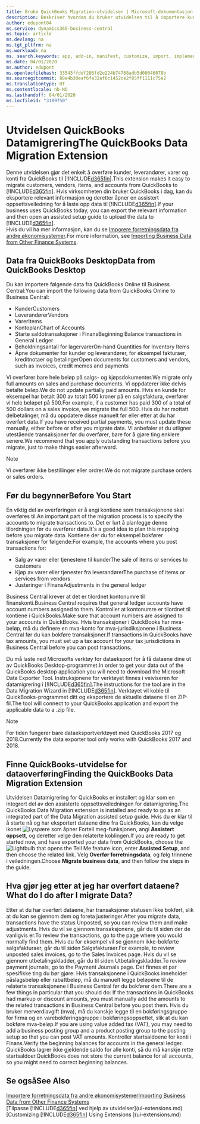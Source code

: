 ```yaml
---
title: Bruke QuickBooks Migration-utvidelsen | Microsoft-dokumentasjon
description: Beskriver hvordan du bruker utvidelsen til å importere kunder, leverandører, varer og konti fra QuickBooks Desktop til Business Central.
author: edupont04
ms.service: dynamics365-business-central
ms.topic: article
ms.devlang: na
ms.tgt_pltfrm: na
ms.workload: na
ms. search.keywords: app, add-in, manifest, customize, import, implement
ms.date: 04/01/2020
ms.author: edupont
ms.openlocfilehash: 33543ffddf286fd2e224b74768adb5d00046078b
ms.sourcegitcommit: 88e4b30eaf6fa32af0c1452ce2f85ff1111c75e2
ms.translationtype: HT
ms.contentlocale: nb-NO
ms.lasthandoff: 04/01/2020
ms.locfileid: "3189750"
---
```

# <a name="the-quickbooks-data-migration-extension"></a><span data-ttu-id="f4017-103">Utvidelsen QuickBooks Datamigrering</span><span class="sxs-lookup"><span data-stu-id="f4017-103">The QuickBooks Data Migration Extension</span></span>
<span data-ttu-id="f4017-104">Denne utvidelsen gjør det enkelt å overføre kunder, leverandører, varer og konti fra QuickBooks til [!INCLUDE[d365fin](includes/d365fin_md.md)].</span><span class="sxs-lookup"><span data-stu-id="f4017-104">This extension makes it easy to migrate customers, vendors, items, and accounts from QuickBooks to [!INCLUDE[d365fin](includes/d365fin_md.md)].</span></span> <span data-ttu-id="f4017-105">Hvis virksomheten din bruker QuickBooks i dag, kan du eksportere relevant informasjon og deretter åpner en assistert oppsettsveiledning for å laste opp data til [!INCLUDE[d365fin](includes/d365fin_md.md)].</span><span class="sxs-lookup"><span data-stu-id="f4017-105">If your business uses QuickBooks today, you can export the relevant information and then open an assisted setup guide to upload the data to [!INCLUDE[d365fin](includes/d365fin_md.md)].</span></span>  
<span data-ttu-id="f4017-106">Hvis du vil ha mer informasjon, kan du se [Imporere forretningsdata fra andre økonomisystemer](across-import-data-configuration-packages.md).</span><span class="sxs-lookup"><span data-stu-id="f4017-106">For more information, see [Importing Business Data from Other Finance Systems](across-import-data-configuration-packages.md).</span></span>

## <a name="data-from-quickbooks-desktop"></a><span data-ttu-id="f4017-107">Data fra QuickBooks Desktop</span><span class="sxs-lookup"><span data-stu-id="f4017-107">Data from QuickBooks Desktop</span></span>
 
<span data-ttu-id="f4017-108">Du kan importere følgende data fra QuickBooks Online til Business Central:</span><span class="sxs-lookup"><span data-stu-id="f4017-108">You can import the following data from QuickBooks Online to Business Central:</span></span>

- <span data-ttu-id="f4017-109">Kunder</span><span class="sxs-lookup"><span data-stu-id="f4017-109">Customers</span></span>  
- <span data-ttu-id="f4017-110">Leverandører</span><span class="sxs-lookup"><span data-stu-id="f4017-110">Vendors</span></span>  
- <span data-ttu-id="f4017-111">Varer</span><span class="sxs-lookup"><span data-stu-id="f4017-111">Items</span></span>  
- <span data-ttu-id="f4017-112">Kontoplan</span><span class="sxs-lookup"><span data-stu-id="f4017-112">Chart of Accounts</span></span>  
- <span data-ttu-id="f4017-113">Starte saldotransaksjoner i Finans</span><span class="sxs-lookup"><span data-stu-id="f4017-113">Beginning Balance transactions in General Ledger</span></span>  
- <span data-ttu-id="f4017-114">Beholdningsantall for lagervarer</span><span class="sxs-lookup"><span data-stu-id="f4017-114">On-hand Quantities for Inventory Items</span></span>  
- <span data-ttu-id="f4017-115">Åpne dokumenter for kunder og leverandører, for eksempel fakturaer, kreditnotaer og betalinger</span><span class="sxs-lookup"><span data-stu-id="f4017-115">Open documents for customers and vendors, such as invoices, credit memos and payments</span></span>  

<span data-ttu-id="f4017-116">Vi overfører bare hele beløp på salgs- og kjøpsdokumenter.</span><span class="sxs-lookup"><span data-stu-id="f4017-116">We migrate only full amounts on sales and purchase documents.</span></span> <span data-ttu-id="f4017-117">Vi oppdaterer ikke delvis betalte beløp.</span><span class="sxs-lookup"><span data-stu-id="f4017-117">We do not update partially paid amounts.</span></span> <span data-ttu-id="f4017-118">Hvis en kunde for eksempel har betalt 300 av totalt 500 kroner på en salgsfaktura, overfører vi hele beløpet på 500.</span><span class="sxs-lookup"><span data-stu-id="f4017-118">For example, if a customer has paid 300 of a total of 500 dollars on a sales invoice, we migrate the full 500.</span></span> <span data-ttu-id="f4017-119">Hvis du har mottatt delbetalinger, må du oppdatere disse manuelt før eller etter at du har overført data.</span><span class="sxs-lookup"><span data-stu-id="f4017-119">If you have received partial payments, you must update these manually, either before or after you migrate data.</span></span> <span data-ttu-id="f4017-120">Vi anbefaler at du utligner utestående transaksjoner før du overfører, bare for å gjøre ting enklere senere.</span><span class="sxs-lookup"><span data-stu-id="f4017-120">We recommend that you apply outstanding transactions before you migrate, just to make things easier afterward.</span></span>

> [!NOTE]
> <span data-ttu-id="f4017-121">Vi overfører ikke bestillinger eller ordrer.</span><span class="sxs-lookup"><span data-stu-id="f4017-121">We do not migrate purchase orders or sales orders.</span></span>

## <a name="before-you-start"></a><span data-ttu-id="f4017-122">Før du begynner</span><span class="sxs-lookup"><span data-stu-id="f4017-122">Before You Start</span></span>
<span data-ttu-id="f4017-123">En viktig del av overføringen er å angi kontiene som transaksjonene skal overføres til.</span><span class="sxs-lookup"><span data-stu-id="f4017-123">An important part of the migration process is to specify the accounts to migrate transactions to.</span></span> <span data-ttu-id="f4017-124">Det er lurt å planlegge denne tilordningen før du overfører data.</span><span class="sxs-lookup"><span data-stu-id="f4017-124">It's a good idea to plan this mapping before you migrate data.</span></span> <span data-ttu-id="f4017-125">Kontiene der du for eksempel bokfører transaksjoner for følgende:</span><span class="sxs-lookup"><span data-stu-id="f4017-125">For example, the accounts where you post transactions for:</span></span>

- <span data-ttu-id="f4017-126">Salg av varer eller tjenestene til kunder</span><span class="sxs-lookup"><span data-stu-id="f4017-126">The sale of items or services to customers</span></span>  
- <span data-ttu-id="f4017-127">Kjøp av varer eller tjenester fra leverandører</span><span class="sxs-lookup"><span data-stu-id="f4017-127">The purchase of items or services from vendors</span></span>  
- <span data-ttu-id="f4017-128">Justeringer i Finans</span><span class="sxs-lookup"><span data-stu-id="f4017-128">Adjustments in the general ledger</span></span>  

<span data-ttu-id="f4017-129">Business Central krever at det er tilordnet kontonumre til finanskonti.</span><span class="sxs-lookup"><span data-stu-id="f4017-129">Business Central requires that general ledger accounts have account numbers assigned to them.</span></span> <span data-ttu-id="f4017-130">Kontroller at kontonumre er tilordnet til kontiene i QuickBooks.</span><span class="sxs-lookup"><span data-stu-id="f4017-130">Make sure that account numbers are assigned to your accounts in QuickBooks.</span></span>
<span data-ttu-id="f4017-131">Hvis transaksjoner i QuickBooks har mva-beløp, må du definere en mva-konto for mva-jurisdiksjonene i Business Central før du kan bokføre transaksjoner.</span><span class="sxs-lookup"><span data-stu-id="f4017-131">If transactions in QuickBooks have tax amounts, you must set up a tax account for your tax jurisdictions in Business Central before you can post transactions.</span></span>

<span data-ttu-id="f4017-132">Du må laste ned Microsofts verktøy for dataeksport for å få dataene dine ut av QuickBooks Desktop-programmet.</span><span class="sxs-lookup"><span data-stu-id="f4017-132">In order to get your data out of the QuickBooks desktop application you will need to download the Microsoft Data Exporter Tool.</span></span>  <span data-ttu-id="f4017-133">Instruksjonene for verktøyet finnes i veiviseren for datamigrering i [!INCLUDE[d365fin](includes/d365fin_md.md)].</span><span class="sxs-lookup"><span data-stu-id="f4017-133">The instructions for the tool are in the Data Migration Wizard in [!INCLUDE[d365fin](includes/d365fin_md.md)].</span></span> <span data-ttu-id="f4017-134">Verktøyet vil koble til QuickBooks-programmet ditt og eksportere de aktuelle dataene til en ZIP-fil.</span><span class="sxs-lookup"><span data-stu-id="f4017-134">The tool will connect to your QuickBooks application and export the applicable data to a .zip file.</span></span>  

> [!NOTE]
> <span data-ttu-id="f4017-135">For tiden fungerer bare dataeksportverktøyet med QuickBooks 2017 og 2018.</span><span class="sxs-lookup"><span data-stu-id="f4017-135">Currently the data exporter tool only works with QuickBooks 2017 and 2018.</span></span>

## <a name="finding-the-quickbooks-data-migration-extension"></a><span data-ttu-id="f4017-136">Finne QuickBooks-utvidelse for dataoverføring</span><span class="sxs-lookup"><span data-stu-id="f4017-136">Finding the QuickBooks Data Migration Extension</span></span>
<span data-ttu-id="f4017-137">Utvidelsen Datamigrering for QuickBooks er installert og klar som en integrert del av den assisterte oppsettsveiledningen for datamigrering.</span><span class="sxs-lookup"><span data-stu-id="f4017-137">The QuickBooks Data Migration extension is installed and ready to go as an integrated part of the Data Migration assisted setup guide.</span></span> <span data-ttu-id="f4017-138">Hvis du er klar til å starte nå og har eksportert dataene dine fra QuickBooks, kan du velge ikonet ![Lyspære som åpner Fortell meg-funksjonen](media/ui-search/search_small.png "Fortell hva du vil gjøre"), angi **Assistert oppsett**, og deretter velge den relaterte koblingen.</span><span class="sxs-lookup"><span data-stu-id="f4017-138">If you are ready to get started now, and have exported your data from QuickBooks, choose the ![Lightbulb that opens the Tell Me feature](media/ui-search/search_small.png "Tell me what you want to do") icon, enter **Assisted Setup**, and then choose the related link.</span></span> <span data-ttu-id="f4017-139">Velg **Overfør forretningsdata**, og følg trinnene i veiledningen.</span><span class="sxs-lookup"><span data-stu-id="f4017-139">Choose **Migrate business data**, and then follow the steps in the guide.</span></span>  

## <a name="what-do-i-do-after-i-migrate-data"></a><span data-ttu-id="f4017-140">Hva gjør jeg etter at jeg har overført dataene?</span><span class="sxs-lookup"><span data-stu-id="f4017-140">What do I do after I migrate Data?</span></span>
<span data-ttu-id="f4017-141">Etter at du har overført dataene, har transaksjoner statusen Ikke bokført, slik at du kan se gjennom dem og foreta justeringer.</span><span class="sxs-lookup"><span data-stu-id="f4017-141">After you migrate data, transactions have the status Unposted, so you can review them and make adjustments.</span></span> <span data-ttu-id="f4017-142">Hvis du vil se gjennom transaksjonene, går du til siden der de vanligvis er.</span><span class="sxs-lookup"><span data-stu-id="f4017-142">To review the transactions, go to the page where you would normally find them.</span></span> <span data-ttu-id="f4017-143">Hvis du for eksempel vil se gjennom ikke-bokførte salgsfakturaer, går du til siden Salgsfakturaer.</span><span class="sxs-lookup"><span data-stu-id="f4017-143">For example, to review unposted sales invoices, go to the Sales Invoices page.</span></span> <span data-ttu-id="f4017-144">Hvis du vil se gjennom utbetalingskladder, går du til siden Utbetalingskladder.</span><span class="sxs-lookup"><span data-stu-id="f4017-144">To review payment journals, go to the Payment Journals page.</span></span>
<span data-ttu-id="f4017-145">Det finnes et par spesifikke ting du bør gjøre: Hvis transaksjonene i QuickBooks inneholder påslagsbeløp eller rabattbeløp, må du manuelt legge beløpene til de relaterte transaksjonene i Business Central før du bokfører dem.</span><span class="sxs-lookup"><span data-stu-id="f4017-145">There are a few things in particular that you should do: If the transactions in QuickBooks had markup or discount amounts, you must manually add the amounts to the related transactions in Business Central before you post them.</span></span>
<span data-ttu-id="f4017-146">Hvis du bruker merverdiavgift (mva), må du kanskje legge til en bokføringsgruppe for firma og en varebokføringsgruppe i bokføringsoppsettet, slik at du kan bokføre mva-beløp.</span><span class="sxs-lookup"><span data-stu-id="f4017-146">If you are using value added tax (VAT), you may need to add a business posting group and a product posting group to the posting setup so that you can post VAT amounts.</span></span>
<span data-ttu-id="f4017-147">Kontroller startsaldoene for konti i Finans.</span><span class="sxs-lookup"><span data-stu-id="f4017-147">Verify the beginning balances for accounts in the general ledger.</span></span> <span data-ttu-id="f4017-148">QuickBooks lagrer ikke gjeldende saldo for alle konti, så du må kanskje rette startsaldoer.</span><span class="sxs-lookup"><span data-stu-id="f4017-148">QuickBooks does not store the current balance for all accounts, so you might need to correct beginning balances.</span></span>

## <a name="see-also"></a><span data-ttu-id="f4017-149">Se også</span><span class="sxs-lookup"><span data-stu-id="f4017-149">See Also</span></span>
[<span data-ttu-id="f4017-150">Importere forretningsdata fra andre økonomisystemer</span><span class="sxs-lookup"><span data-stu-id="f4017-150">Importing Business Data from Other Finance Systems</span></span>](across-import-data-configuration-packages.md)  
<span data-ttu-id="f4017-151">[Tilpasse [!INCLUDE[d365fin](includes/d365fin_md.md)] ved hjelp av utvidelser](ui-extensions.md)</span><span class="sxs-lookup"><span data-stu-id="f4017-151">[Customizing [!INCLUDE[d365fin](includes/d365fin_md.md)] Using Extensions ](ui-extensions.md)</span></span>  
